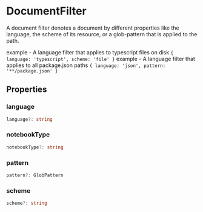 # DocumentFilter

A document filter denotes a document by different properties like the language, the scheme of its resource, or a glob-pattern that is applied to the path.

example - A language filter that applies to typescript files on disk
`{ language: 'typescript', scheme: 'file' }`
example - A language filter that applies to all package.json paths
`{ language: 'json', pattern: '**/package.json' }`

## Properties

### language

```typescript
language?: string
```

### notebookType

```typescript
notebookType?: string
```

### pattern

```typescript
pattern?: GlobPattern
```

### scheme

```typescript
scheme?: string
```

[GlobPattern]: GlobPattern.md
